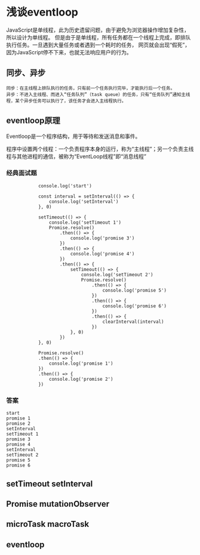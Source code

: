 # 浅谈eventloop

 JavaScript是单线程，此为历史遗留问题，由于避免为浏览器操作增加复杂性，所以设计为单线程。
 但是由于是单线程，所有任务都在一个线程上完成，即排队执行任务。一旦遇到大量任务或者遇到一个耗时的任务，
 网页就会出现“假死”，因为JavaScript停不下来，也就无法响应用户的行为。


## 同步、异步
    
    同步：在主线程上排队执行的任务，只有前一个任务执行完毕，才能执行后一个任务。
    异步：不进入主线程、而进入“任务队列”（task queue）的任务，只有“任务队列”通知主线程，某个异步任务可以执行了，该任务才会进入主线程执行。

## eventloop原理

 Eventloop是一个程序结构，用于等待和发送消息和事件。

 程序中设置两个线程：一个负责程序本身的运行，称为“主线程”；另一个负责主线程与其他进程的通信，被称为“EventLoop线程”即“消息线程”

 

### 经典面试题

```
            console.log('start')

            const interval = setInterval(() => {  
                console.log('setInterval')
            }, 0)

            setTimeout(() => {  
                console.log('setTimeout 1')
                Promise.resolve()
                    .then(() => {
                        console.log('promise 3')
                    })
                    .then(() => {
                        console.log('promise 4')
                    })
                    .then(() => {
                        setTimeout(() => {
                            console.log('setTimeout 2')
                            Promise.resolve()
                                .then(() => {
                                    console.log('promise 5')
                                })
                                .then(() => {
                                    console.log('promise 6')
                                })
                                .then(() => {
                                    clearInterval(interval)
                                })
                        }, 0)
                    })
            }, 0)

            Promise.resolve()
            .then(() => {  
                console.log('promise 1')
            })
            .then(() => {
                console.log('promise 2')
            })
```


### 答案
```
start 
promise 1 
promise 2 
setInterval 
setTimeout 1 
promise 3 
promise 4 
setInterval 
setTimeout 2 
promise 5 
promise 6
```

## setTimeout setInterval



## Promise mutationObserver

## microTask macroTask

## eventloop